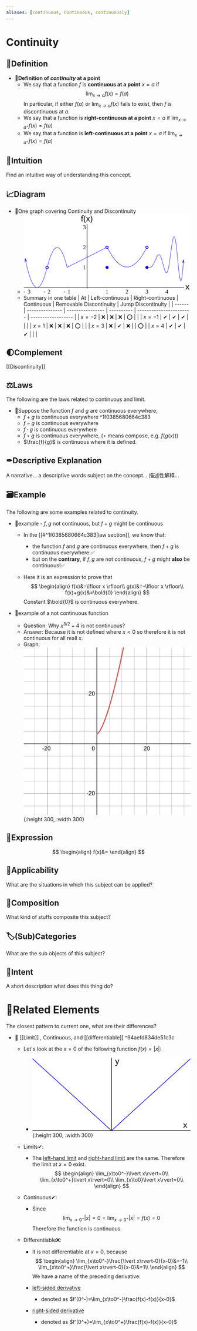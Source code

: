 ```yaml
---
aliases: [continuous, Continuous, continuously]
---
```


# Continuity
## 📝Definition
- 📌**Definition of *continuity* at a point**
    - We say that a function $f$ is **continuous at a point** $x=a$ if
      $$
      \lim_{x\to a}f(x) = f(a)
      $$
      In particular, if either $f(a)$ or $\lim_{x\to a}f(x)$ fails to exist, then $f$ is discontinuous at $a$.
    - We say that a function is **right-continuous at a point** $x=a$ if $\lim_{x\to a^+}f(x) = f(a)$
    - We say that a function is **left-continuous at a point** $x=a$ if $\lim_{x\to a^-}f(x) = f(a)$
    
## 🧠Intuition
Find an intuitive way of understanding this concept.
## 📈Diagram
- 📌One graph covering Continuity and Discontinuity
    - ![name](../assets/images_u0lim2_continuitytest2.svg)
    - Summary in one table
      | At     | Left-continuous | Right-continuous | Continuous | Removable Discontinuity | Jump Discontinuity |
      | ------ | --------------- | ---------------- | ---------- | ----------------------- | ------------------ |
      | $x=-2$ | ❌               | ❌                | ❌          | ⭕                       |                    |
      | $x=-1$ | ✔               | ✔                | ✔          |                         |                    |
      | $x=1$  | ❌               | ❌                | ❌          | ⭕                       |                    |
      | $x=3$  | ❌               | ✔                | ❌          |                         | ⭕                  |
      | $x=4$  | ✔               | ✔                | ✔          |                         |                    |
    
## 🌓Complement
[[Discontinuity]]
## ⚖Laws
The following are the laws related to continuous and limit.
- 📌Suppose the function $f$ and $g$ are continuous everywhere,
    - $f+g$ is continuous everywhere ^1f0385680664c383
    - $f-g$ is continuous everywhere
    - $f\cdot g$ is continuous everywhere
    - $f\circ g$ is continuous everywhere,  ($\circ$ means compose, e.g. $f(g(x))$)
    - $\frac{f}{g}$ is continuous where it is defined.
    
## ✒Descriptive Explanation
A narrative... a descriptive words subject on the concept... 描述性解释…
## 🗃Example
The following are some examples related to continuity.
- 📌example -  $f,g$ not continuous, but $f+g$ might be continuous
    - In the [[#^1f0385680664c383|law section]], we know that:
        - the function $f$ and $g$ are continuous everywhere, then $f+g$ is continuous everywhere.✅
        - but on the **contrary**, if $f,g$ are not continuous, $f+g$ might **also** be continuous!✅
        
    - Here it is an expression to prove that
      $$
      \begin{align}
      f(x)&=\lfloor x \rfloor\\
      g(x)&=-\lfloor x \rfloor\\
      f(x)+g(x)&=\bold{0}
      \end{align}
      $$
      Constant $\bold{0}$ is continuous everywhere.
    
- 📌example of a not continuous function
    - Question: Why $x^{3/2}+4$ is not continuous?
    - Answer: Because it is not defined where $x<0$ so therefore it is not continuous for all reall $x$.
    - Graph:
      ![name](../assets/x_32_4.svg){:height 300, :width 300}
    
## 🧮Expression
$$
\begin{align}
f(x)&=
\end{align}
$$
## 🤳Applicability
 What are the situations in which this subject can be applied?
## 🧪Composition
What kind of stuffs composite this subject?
## 🏷(Sub)Categories
What are the sub objects of this subject?
## 🎯Intent
 A short description what does this thing do?

# 🧬Related Elements
 The closest pattern to current one, what are their differences?
- 📌 [[Limit]] , Continuous, and [[differentiable]] ^94aefd834de51c3c
    - Let's look at the $x=0$ of the following function $f(x)=\lvert x\rvert$:
        - ![name](../assets/images_u1der2_absolute.svg){:height 300, :width 300}
        
    - Limits✔:
        - The <u>left-hand limit</u> and <u>right-hand limit</u> are the same. Therefore the limit at $x=0$ exist.
          $$
          \begin{align}
          \lim_{x\to0^-}\lvert x\rvert=0\\
          \lim_{x\to0^+}\lvert x\rvert=0\\
          \lim_{x\to0}\lvert x\rvert=0\\
          \end{align}
          $$
        
    - Continuous✔:
        - Since
          $$
          \lim_{x\to0^-}\lvert x\rvert=0=\lim_{x\to0^+}\lvert x\rvert=f(x)=0
          $$
          Therefore the function is continuous.
        
    - Differentiable❌:
        - It is not differentiable at $x=0$, because
          $$
          \begin{align}
          \lim_{x\to0^-}\frac{\lvert x\rvert-0}{x-0}&=-1\\
          \lim_{x\to0^+}\frac{\lvert x\rvert-0}{x-0}&=1\\
          \end{align}
          $$
          We have a name of the preceding derivative:
        - <u>left-sided derivative</u>
            - denoted as $f'(0^-)=\lim_{x\to0^-}\frac{f(x)-f(x)}{x-0}$
            
        - <u>right-sided derivative</u>
            - denoted as $f'(0^+)=\lim_{x\to0^+}\frac{f(x)-f(x)}{x-0}$
            